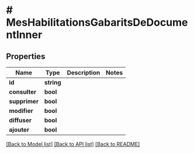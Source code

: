 # # MesHabilitationsGabaritsDeDocumentInner

## Properties

Name | Type | Description | Notes
------------ | ------------- | ------------- | -------------
**id** | **string** |  |
**consulter** | **bool** |  |
**supprimer** | **bool** |  |
**modifier** | **bool** |  |
**diffuser** | **bool** |  |
**ajouter** | **bool** |  |

[[Back to Model list]](../../README.md#models) [[Back to API list]](../../README.md#endpoints) [[Back to README]](../../README.md)
